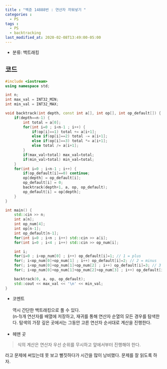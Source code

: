 ```yaml
---
title : "백준 14888번 : 연산자 끼워넣기 "
categories : 
  - PS
tags :
  - PS
  - backtracking
last_modified_at: 2020-02-08T13:49:00-05:00
---
```


- 분류: 백트래킹

## 코드
```cpp
#include <iostream>
using namespace std;

int n;
int max_val = INT32_MIN;
int min_val = INT32_MAX;

void backtrack(int depth, const int a[], int op[], int op_default[]) {
    if(depth==n-1) {
        int total = a[0];
        for(int i=0 ; i<n-1 ; i++) {
            if(op[i]==1) total += a[i+1];
            else if(op[i]==2) total -= a[i+1];
            else if(op[i]==3) total *= a[i+1];
            else total /= a[i+1];
        }
        if(max_val<total) max_val=total;
        if(min_val>total) min_val=total;
    }
    for(int i=0 ; i<n-1 ; i++) {
        if(op_default[i]==0) continue;
        op[depth] = op_default[i];
        op_default[i] = 0;
        backtrack(depth+1, a, op, op_default);
        op_default[i] = op[depth];
    }
}

int main() {
    std::cin >> n;
    int a[n];
    int op_num[4];
    int op[n-1];
    int op_default[n-1];
    for(int i=0 ; i<n ; i++) std::cin >> a[i];
    for(int i=0 ; i<4 ; i++) std::cin >> op_num[i];

    int i;
    for(i=0 ; i<op_num[0] ; i++) op_default[i]=1; // 1 = plus
    for(; i<op_num[0]+op_num[1] ; i++) op_default[i]=2; // 2 = minus
    for(; i<op_num[0]+op_num[1]+op_num[2] ; i++) op_default[i]=3; // 3 = multiply
    for(; i<op_num[0]+op_num[1]+op_num[2]+op_num[3] ; i++) op_default[i]=4; // 4 = divide

    backtrack(0, a, op, op_default);
    std::cout << max_val << '\n' << min_val;
}
```
- 코멘트<br /><br />
역시 간단한 백트래킹으로 풀 수 있다.<br />
(n-1)개 연산자를 배열에 저장하고, 재귀를 통해 연산자 순열의 모든 경우를 탐색한다. 탐색의 가장 깊은 곳에서는 그동안 고른 연산자 순서대로 계산을 진행한다.<br /><br />
- 헤맨 곳 <br />
> 식의 계산은 연산자 우선 순위를 무시하고 앞에서부터 진행해야 한다.

라고 문제에 써있는데 못 보고 뻘짓하다가 시간을 많이 낭비했다. 문제를 잘 읽도록 하자.

